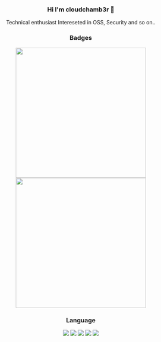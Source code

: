 <div align="center">
  <section aria-label="introduce-me">
    <h3>Hi I'm cloudchamb3r 👐</h3>
    Technical enthusiast  
    Intereseted in OSS, Security and so on..   
  </section>
  
  <section aria-label="badges">
    <h3>Badges</h3>
    <div>
      <img src="https://render.gitanimals.org/farms/cloudchamb3r" width="350"/>  
    </div>
    <div>
      <img src="http://mazassumnida.wtf/api/v2/generate_badge?boj=jizon" width="350"/>
    </div>
  </section>
  
  <section aria-label="languages">
    <h3>Language</h3>
    <img aria-label="cpp" src="https://img.shields.io/badge/c++-%2300599C.svg?style=for-the-badge&logo=c%2B%2B&logoColor=white"/>
    <img aria-label="python" src="https://img.shields.io/badge/python-3670A0?style=for-the-badge&logo=python&logoColor=ffdd54"/>
    <img aria-label="ts" src="https://img.shields.io/badge/typescript-%23007ACC.svg?style=for-the-badge&logo=typescript&logoColor=white"/>
    <img aria-label="kotlin" src="https://img.shields.io/badge/kotlin-%237F52FF.svg?style=for-the-badge&logo=kotlin&logoColor=white"/>
    <img aria-label="go" src="https://img.shields.io/badge/go-%2300ADD8.svg?style=for-the-badge&logo=go&logoColor=white"/>
  </section>
    
</div>

